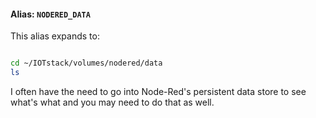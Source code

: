 #### Alias: <a name="aliasNODEREDDATA"> `NODERED_DATA` </a>
This alias expands to:

```bash

cd ~/IOTstack/volumes/nodered/data
ls
```

I often have the need to go into Node-Red's persistent data store to see what's what and you may need to do that as well.
